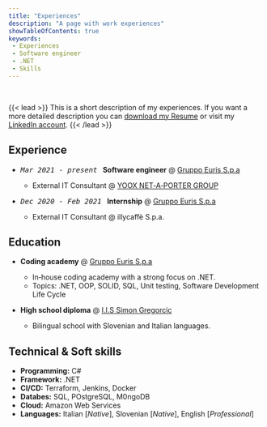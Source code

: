 ```yaml
---
title: "Experiences"
description: "A page with work experiences"
showTableOfContents: true
keywords:
 - Experiences
 - Software engineer
 - .NET
 - Skills
---
```


<br>

{{< lead >}}
This is a short description of my experiences. If you want a more detailed description you can [download my Resume](/David_Cettolo_Resume.pdf) or visit my [LinkedIn account](https://linkedin.com/in/davidcettolo).
{{< /lead >}}

## Experience

- <kbd>*Mar 2021 - present*</kbd>&ensp; **Software engineer** @ [Gruppo Euris S.p.a](https://www.euris.it/en/)
  - External IT Consultant @ [YOOX NET‑A‑PORTER GROUP](https://www.ynap.com/) 

- <kbd>*Dec 2020 - Feb 2021*</kbd>&ensp; **Internship** @ [Gruppo Euris S.p.a](https://www.euris.it/en/)
  - External IT Consultant @ illycaffè S.p.a. 

## Education

- **Coding academy** @ [Gruppo Euris S.p.a](https://www.euris.it/en/)
  - In‑house coding academy with a strong focus on .NET.
  - Topics: .NET, OOP, SOLID, SQL, Unit testing, Software Development Life Cycle

- **High school diploma** @ [I.I.S Simon Gregorcic](https://www.solskicenter.net/)
  - Bilingual school with Slovenian and Italian languages. 

## Technical & Soft skills

- **Programming:** C#
- **Framework:** .NET
- **CI/CD:** Terraform, Jenkins, Docker
- **Databes:** SQL, POstgreSQL, M0ngoDB
- **Cloud:** Amazon Web Services
- **Languages:** Italian [*Native*], Slovenian [*Native*], English [*Professional*]




<!-- ### Programming:  &nbsp; C#
### Frameworks:  &nbsp; &nbsp;&nbsp;.NET
### CI/CD: &nbsp;&nbsp;&nbsp;&nbsp;&nbsp;Terraform, Docker, Jenkins
### Database: T‑SQL , PostgreSQL , MongoDB
### Cloud: Amazon Web Services -->
